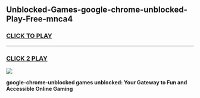 
## Unblocked-Games-google-chrome-unblocked-Play-Free-mnca4
<h3>
<a href="https://premium76.site?title=google-chrome-unblocked&ref=18A1">CLICK TO PLAY</a></h3>
<hr>

<h3>
<a href="https://premium76.site?title=google-chrome-unblocked&ref=18A1">CLICK 2 PLAY</a>
  
</h3>

<a href="https://premium76.site?title=google-chrome-unblocked&ref=18A1"><img src="https://clearcache.store/games.png"></a>


**google-chrome-unblocked games unblocked: Your Gateway to Fun and Accessible Online Gaming**
